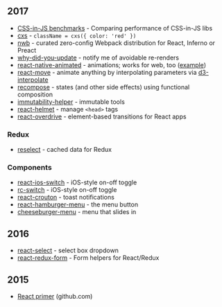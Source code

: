 2017
----

* [CSS-in-JS benchmarks](https://github.com/A-gambit/CSS-IN-JS-Benchmarks/blob/master/RESULT.md) - Comparing performance of CSS-in-JS libs
* [cxs](https://github.com/jxnblk/cxs) - `className = cxs({ color: 'red' })`
* [nwb](https://www.npmjs.com/package/nwb) - curated zero-config Webpack distribution for React, Inferno or Preact
* [why-did-you-update](https://github.com/garbles/why-did-you-update) - notify me of avoidable re-renders
* [react-native-animated](https://facebook.github.io/react-native/docs/animated.html) - animations; works for web, too ([example](https://www.webpackbin.com/bins/-KfKys3S2mgEH9UsE8GL))
* [react-move](https://github.com/tannerlinsley/react-move) - animate anything by interpolating parameters via [d3-interpolate](https://github.com/d3/d3-interpolate)
* [recompose](https://github.com/acdlite/recompose) - states (and other side effects) using functional composition
* [immutability-helper](https://github.com/kolodny/immutability-helper) - immutable tools
* [react-helmet](https://github.com/nfl/react-helmet) - manage `<head>` tags
* [react-overdrive](https://github.com/berzniz/react-overdrive) - element-based transitions for React apps

### Redux

* [reselect](https://github.com/reactjs/reselect) - cached data for Redux

### Components

* [react-ios-switch](https://github.com/clari/react-ios-switch) - iOS-style on-off toggle
* [rc-switch](http://react-component.github.io/switch/) - iOS-style on-off toggle
* [react-crouton](https://xeodou.github.io/react-crouton/) - toast notifications
* [react-hamburger-menu](http://react-component.github.io/switch/) - the menu button
* [cheeseburger-menu](https://github.com/Middlerun/cheeseburger-menu) - menu that slides in

2016
----

* [react-select](http://jedwatson.github.io/react-select/) - select box dropdown
* [react-redux-form](http://davidkpiano.github.io/react-redux-form/) - Form helpers for React/Redux

2015
----

* [React primer](https://github.com/mikechau/react-primer-draft) (github.com)
